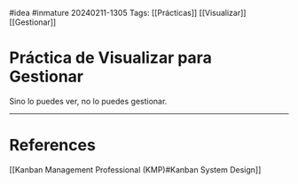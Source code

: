 #idea #inmature 
20240211-1305
Tags:  [[Prácticas]] [[Visualizar]] [[Gestionar]]

# Práctica de Visualizar para Gestionar

Sino lo puedes ver, no lo puedes gestionar.

---
# References

[[Kanban Management Professional (KMP)#Kanban System Design]]

